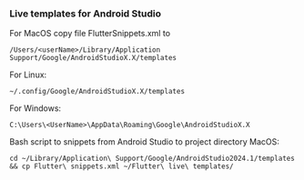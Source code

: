 ### Live templates for Android Studio

For MacOS copy file FlutterSnippets.xml to 
```
/Users/<userName>/Library/Application Support/Google/AndroidStudioX.X/templates
```
For Linux:
```
~/.config/Google/AndroidStudioX.X/templates
```

For Windows:
```
C:\Users\<UserName>\AppData\Roaming\Google\AndroidStudioX.X
```

Bash script to snippets from Android Studio to project directory MacOS:
```
cd ~/Library/Application\ Support/Google/AndroidStudio2024.1/templates && cp Flutter\ snippets.xml ~/Flutter\ live\ templates/
```

